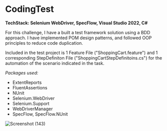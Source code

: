 # CodingTest
**TechStack: Selenium WebDriver, SpecFlow, Visual Studio 2022, C#**

For this challenge, I have a built a test framework solution using a BDD approach.
I have implemented POM design patterns, and followed OOP principles to reduce code duplication.

Included in the test project is 1 Feature File ("ShoppingCart.feature") and 1 corresponding StepDefiniton File ("ShoppingCartStepDefinitoins.cs") for the automation of the scenario indicated in the task.

*Packages used:* 
- ExtentReports
- FluentAssertions
- NUnit
- Selenium.WebDriver
- Selenium.Support
- WebDriverManager
- SpecFlow, SpecFlow.NUnit

![Screenshot (143)](https://github.com/LeonitaGG/codingTest/assets/9624809/eb22f90a-5265-4763-9700-52c0ed27bdd9)
